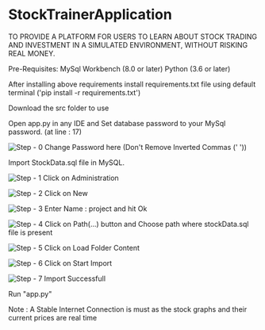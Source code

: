 # StockTrainerApplication
TO PROVIDE A PLATFORM FOR USERS TO LEARN ABOUT STOCK TRADING AND INVESTMENT IN A SIMULATED ENVIRONMENT, WITHOUT RISKING REAL MONEY.

Pre-Requisites:
MySql Workbench (8.0 or later)
Python (3.6 or later)

After installing above requirements
install requirements.txt file using default terminal ('pip install -r requirements.txt')

Download the src folder to use

Open app.py in any IDE and Set database password to your MySql password. (at line : 17)

![Step - 0](https://github.com/rishitgupta2003/StockTrainerApplication/assets/69597366/2e1161d0-bc42-4dac-8890-6ac1b2e10e10)
Change Password here (Don't Remove Inverted Commas (' '))

Import StockData.sql file in MySQL.

![Step - 1](https://github.com/rishitgupta2003/StockTrainerApplication/assets/69597366/01743518-bb23-46a2-9975-0b98695cf745)
Click on Administration

![Step - 2](https://github.com/rishitgupta2003/StockTrainerApplication/assets/69597366/f4238bca-1696-4d14-87f2-764a1e91c2b8)
Click on New

![Step - 3](https://github.com/rishitgupta2003/StockTrainerApplication/assets/69597366/f19ddd19-d524-4f9f-80bf-9084bd31684e)
Enter Name : project and hit Ok

![Step - 4](https://github.com/rishitgupta2003/StockTrainerApplication/assets/69597366/b6e2c027-35a1-4e9b-8161-02fbcb770319)
Click on Path(...) button and Choose path where stockData.sql file is present

![Step - 5](https://github.com/rishitgupta2003/StockTrainerApplication/assets/69597366/45b0f4d0-49f4-48c4-8dae-a4ac953cee63)
Click on Load Folder Content

![Step - 6](https://github.com/rishitgupta2003/StockTrainerApplication/assets/69597366/b1f2f5d3-3025-4a89-8490-0a85a0b618fb)
Click on Start Import

![Step - 7](https://github.com/rishitgupta2003/StockTrainerApplication/assets/69597366/117c352a-0fcc-4378-a4cb-c3794b9e78fe)
Import Successfull

Run "app.py"

Note : A Stable Internet Connection is must as the stock graphs and their current prices are real time
